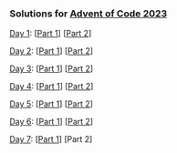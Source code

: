 ### Solutions for [Advent of Code 2023][1]

[Day 1][d1]: [[Part 1][d1p1]] [[Part 2][d1p2]]

[Day 2][d2]: [[Part 1][d2p1]] [[Part 2][d2p2]]

[Day 3][d3]: [[Part 1][d3p1]] [[Part 2][d3p2]]

[Day 4][d4]: [[Part 1][d4p1]] [[Part 2][d4p2]]

[Day 5][d5]: [[Part 1][d5p1]] [[Part 2][d5p2]]

[Day 6][d6]: [[Part 1][d6p1]] [[Part 2][d6p2]]

[Day 7][d7]: [[Part 1][d7p1]] [Part 2]

[1]: https://adventofcode.com/2023

[d1]: https://adventofcode.com/2023/day/1
[d2]: https://adventofcode.com/2023/day/2
[d3]: https://adventofcode.com/2023/day/3
[d4]: https://adventofcode.com/2023/day/4
[d5]: https://adventofcode.com/2023/day/5
[d6]: https://adventofcode.com/2023/day/6
[d7]: https://adventofcode.com/2023/day/7

[d1p1]: https://github.com/tpacent/aoc2023/blob/master/day1/day1_test.go#L11
[d1p2]: https://github.com/tpacent/aoc2023/blob/master/day1/day1_test.go#L27

[d2p1]: https://github.com/tpacent/aoc2023/blob/master/day2/day2_test.go#L11
[d2p2]: https://github.com/tpacent/aoc2023/blob/master/day2/day2_test.go#L30

[d3p1]: https://github.com/tpacent/aoc2023/blob/master/day3/day3_test.go#L11
[d3p2]: https://github.com/tpacent/aoc2023/blob/master/day3/day3_test.go#L23

[d4p1]: https://github.com/tpacent/aoc2023/blob/master/day4/day4_test.go#L11
[d4p2]: https://github.com/tpacent/aoc2023/blob/master/day4/day4_test.go#L24

[d5p1]: https://github.com/tpacent/aoc2023/blob/master/day5/day5_test.go#L12
[d5p2]: https://github.com/tpacent/aoc2023/blob/master/day5/day5_test.go#L27

[d6p1]: https://github.com/tpacent/aoc2023/blob/master/day6/day6_test.go#L11
[d6p2]: https://github.com/tpacent/aoc2023/blob/master/day6/day6_test.go#L25

[d7p1]: https://github.com/tpacent/aoc2023/blob/master/day7/day7_test.go#L12